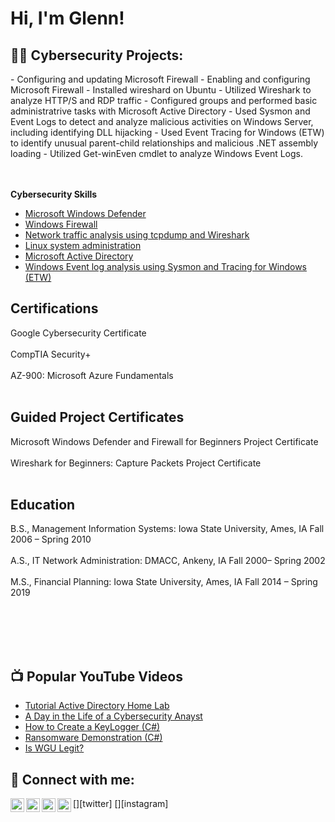 <h1>Hi, I'm Glenn! </h1>

<h2>👨‍💻 Cybersecurity Projects:</h2>
- Configuring and updating Microsoft Firewall
- Enabling and configuring Microsoft Firewall
- Installed wireshard on Ubuntu
- Utilized Wireshark to analyze HTTP/S and RDP traffic
- Configured groups and performed basic administratrive 
tasks with Microsoft Active Directory
- Used Sysmon and Event Logs to detect and analyze malicious
activities on Windows Server, including identifying DLL hijacking
- Used Event Tracing for Windows (ETW) to identify unusual 
parent-child relationships and malicious .NET assembly loading
- Utilized Get-winEven cmdlet to analyze Windows Event Logs.

<br> </br> 
<b>Cybersecurity Skills</b>
  - [Microsoft Windows Defender](https://github.com/glenntonyisu/ADHome)
  - [Windows Firewall](https://github.com/glenntonyisu/ADHome)
  - [Network traffic analysis using tcpdump and Wireshark](https://github.com/glenntonyisu/ADHome)
  - [Linux system administration](https://github.com/glenntonyisu/ADHome)
  - [Microsoft Active Directory](https://github.com/glenntonyisu/ADHome)
  - [Windows Event log analysis using Sysmon and Tracing for Windows (ETW)](https://github.com/glenntonyisu/ADHome)
 
  
<h2>Certifications</h2>
Google Cybersecurity Certificate
<br> </br> 
CompTIA Security+
<br> </br> 
AZ-900: Microsoft Azure Fundamentals
<br> </br> 
<h2>Guided Project Certificates</h2>
Microsoft Windows Defender and Firewall for Beginners Project Certificate
<br> </br> 
Wireshark for Beginners: Capture Packets Project Certificate
<br> </br> 
 <h2>Education</h2>
B.S., Management Information Systems: 
Iowa State University, Ames, IA Fall 2006 – Spring 2010
<br> </br> 
A.S., IT Network Administration: 
DMACC, Ankeny, IA Fall 2000– Spring 2002
<br> </br> 
M.S., Financial Planning: 
Iowa State University, Ames, IA Fall 2014 – Spring 2019
  
  <br> </br> 
  <br> </br> 
<h2>📺 Popular YouTube Videos</h2>

- [Tutorial Active Directory Home Lab](https://www.youtube.com/)
- [A Day in the Life of a Cybersecurity Anayst](https://www.youtube.com/)
- [How to Create a KeyLogger (C#)](https://www.youtube.com/)
- [Ransomware Demonstration (C#)](https://www.youtube.com/)
- [Is WGU Legit?](https://www.youtube.com/)

<h2> 🤳 Connect with me:</h2>

[<img align="left" alt="JoshMadakor | YouTube" width="22px" src="https://cdn.jsdelivr.net/npm/simple-icons@v3/icons/youtube.svg" />][youtube]
[<img align="left" alt="JoshMadakor | Twitter" width="22px" src="https://cdn.jsdelivr.net/npm/simple-icons@v3/icons/twitter.svg" />][twitter]
[<img align="left" alt="JoshMadakor | LinkedIn" width="22px" src="https://cdn.jsdelivr.net/npm/simple-icons@v3/icons/linkedin.svg" />][linkedin]
[<img align="left" alt="JoshMadakor | Instagram" width="22px" src="https://cdn.jsdelivr.net/npm/simple-icons@v3/icons/instagram.svg" />][instagram]


[youtube]: https://www.youtube.com/GlennTonyISU
[linkedin]: https://linkedin.com/in/GlennTonyISU

<!--
**joshmadakor1/joshmadakor1** is a ✨ _special_ ✨ repository because its `README.md` (this file) appears on your GitHub profile.

Here are some ideas to get you started:

- 🔭 I’m currently working on ...
- 🌱 I’m currently learning ...
- 👯 I’m looking to collaborate on ...
- 🤔 I’m looking for help with ...
- 💬 Ask me about ...
- 📫 How to reach me: ...
- 😄 Pronouns: ...
- ⚡ Fun fact: ...
-->
